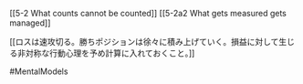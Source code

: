 [[5-2 What counts cannot be counted]]
[[5-2a2 What gets measured gets managed]]

[[ロスは速攻切る。勝ちポジションは徐々に積み上げていく。損益に対して生じる非対称な行動心理を予め計算に入れておくこと。]]

#MentalModels 